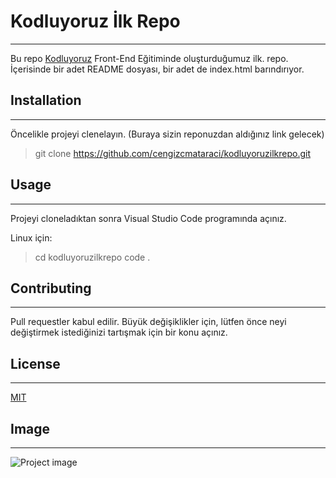 # Kodluyoruz İlk Repo
***

Bu repo [Kodluyoruz](https://kodluyoruz.com) Front-End Eğitiminde oluşturduğumuz ilk. repo. İçerisinde bir adet README dosyası, bir adet de index.html barındırıyor.

## Installation
***

Öncelikle projeyi clenelayın. (Buraya sizin reponuzdan aldığınız link gelecek)

>git clone https://github.com/cengizcmataraci/kodluyoruzilkrepo.git

## Usage
***

Projeyi cloneladıktan sonra Visual Studio Code programında açınız.

Linux için:

>cd kodluyoruzilkrepo
code .

## Contributing 
***

Pull requestler kabul edilir. Büyük değişiklikler için, lütfen önce neyi değiştirmek istediğinizi tartışmak için bir konu açınız.

## License
***

[MIT](MIT)

## Image
***

![Project image]()